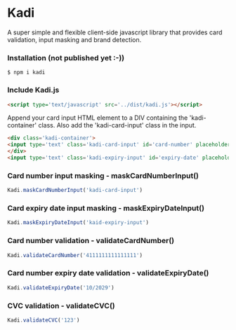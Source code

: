 # Kadi
A super simple and flexible client-side javascript library that provides card validation, input masking and brand detection.
### Installation (not published yet :-))
```
$ npm i kadi
```
### Include Kadi.js
```html
<script type='text/javascript' src='../dist/kadi.js'></script>
```
Append your card input HTML element to a DIV containing the 'kadi-container' class. Also add the 'kadi-card-input' class in the input.
```html
<div class='kadi-container'>
<input type='text' class='kadi-card-input' id='card-number' placeholder='Card number'>
</div>
<input type='text' class='kadi-expiry-input' id='expiry-date' placeholder='MM / YY'>
```
### Card number input masking - maskCardNumberInput()
```javascript
Kadi.maskCardNumberInput('kadi-card-input')
```
### Card expiry date input masking - maskExpiryDateInput()
```javascript
Kadi.maskExpiryDateInput('kaid-expiry-input')
```
### Card number validation - validateCardNumber()
```javascript
Kadi.validateCardNumber('4111111111111111')
```
### Card number expiry date validation - validateExpiryDate()
```javascript
Kadi.validateExpiryDate('10/2029')
```
### CVC validation - validateCVC()
```javascript
Kadi.validateCVC('123')
```

